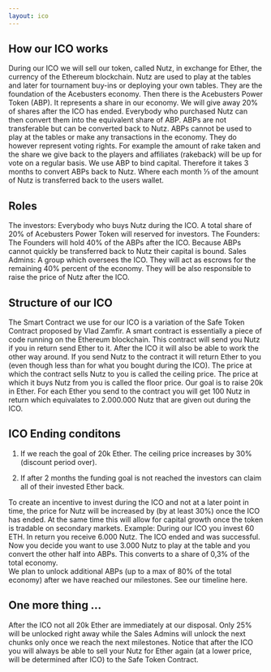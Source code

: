 ```yaml
---
layout: ico
---
```

<h2>How our ICO works</h2>

During our ICO we will sell our token, called Nutz,  in exchange for Ether, the currency of the Ethereum blockchain. Nutz are used to play at the tables and later for tournament buy-ins or deploying your own tables. They are the foundation of the Acebusters economy. 
Then there is the Acebusters Power Token (ABP). It represents a share in our economy. We will give away 20% of shares after the ICO has ended. Everybody who purchased Nutz can then convert them into the equivalent share of ABP. 
ABPs are not transferable but can be converted back to Nutz. ABPs cannot be used to play at the tables or make any transactions in the economy. They do however represent voting rights. For example the amount of rake taken and the share we give back to the players and affiliates (rakeback) will be up for vote on a regular basis. We use ABP to bind capital. Therefore it takes 3 months to convert ABPs back to Nutz. Where each month ⅓ of the amount of Nutz is transferred back to the users wallet. 

<h2>Roles</h2>

The investors: Everybody who buys Nutz during the ICO. A total share of 20% of Acebusters Power Token will reserved for investors. 
The Founders: The Founders will hold 40% of the ABPs after the ICO. Because ABPs cannot quickly be transferred back to Nutz their capital is bound. 
Sales Admins: A group which oversees the ICO. They will act as escrows for the remaining 40% percent of the economy. They will be also responsible to raise the price of Nutz after the ICO. 


<h2>Structure of our ICO</h2>

The Smart Contract we use for our ICO is a variation of the Safe Token Contract proposed by Vlad Zamfir. A smart contract is essentially a piece of code running on the Ethereum blockchain. This contract will send you Nutz if you in return send Ether to it. After the ICO it will also be able to work the other way around. If you send Nutz to the contract it will return Ether to you (even though less than for what you bought during the ICO). The price at which the contract sells Nutz to you is called the ceiling price. The price at which it buys Nutz from you is called the floor price. 
Our goal is to raise 20k in Ether.  For each Ether you send to the contract you will get 100 Nutz in return which equivalates to 2.000.000 Nutz that are given out during the ICO. 



<h2>ICO Ending conditons</h2> 

1. If we reach the goal of 20k Ether. The ceiling price increases by 30% (discount period over). 

2. If after 2 months the funding goal is not reached the investors can claim all of their invested Ether back.

To create an incentive to invest during the ICO and not at a later point in time, the price for Nutz will be increased by (by at least 30%) once the ICO has ended. At the same time this will allow for capital growth once the token is tradable on secondary markets. 
Example: During our ICO you invest 60 ETH. In return you receive 6.000 Nutz. The ICO ended and was successful. Now you decide you want to use 3.000 Nutz to play at the table and you convert the other half into ABPs. This converts to a share of 0,3% of the total economy.  
We plan to unlock additional ABPs (up to a max of 80% of the total economy) after we have reached our milestones. See our timeline here. 

<h2>One more thing …</h2>

After the ICO not all 20k Ether are immediately at our disposal. Only 25% will be unlocked right away while the Sales Admins will unlock the next chunks only once we reach the next milestones. Notice that after the ICO you will always be able to sell your Nutz for Ether again (at a lower price, will be determined after ICO) to the Safe Token Contract. 

